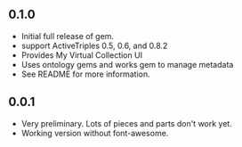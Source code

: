 0.1.0
-----
* Initial full release of gem.   
* support ActiveTriples 0.5, 0.6, and 0.8.2
* Provides My Virtual Collection UI
* Uses ontology gems and works gem to manage metadata
* See README for more information.

0.0.1
-----
* Very preliminary. Lots of pieces and parts don't work yet.
* Working version without font-awesome.
